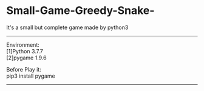 # Small-Game-Greedy-Snake-
It's a small but complete game made by python3

------
Environment:  
[1]Python 3.7.7  
[2]pygame 1.9.6  


Before Play it:  
pip3 install pygame
***

